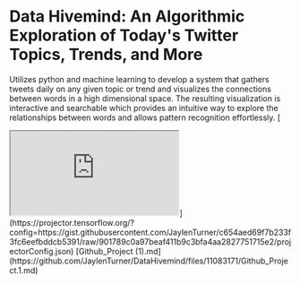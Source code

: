 # Data Hivemind: An Algorithmic Exploration of Today's Twitter Topics, Trends, and More
Utilizes python and machine learning to develop a system that gathers tweets daily on any given topic or trend and visualizes the connections between words in a high dimensional space. The resulting visualization is interactive and searchable which provides an intuitive way to explore the relationships between words and allows pattern recognition effortlessly.
[
<iframe src="https://projector.tensorflow.org/?config=https://gist.githubusercontent.com/JaylenTurner/c654aed69f7b233f3fc6eefbddcb5391/raw/901789c0a97beaf411b9c3bfa4aa2827751715e2/projectorConfig.json"></iframe>](https://projector.tensorflow.org/?config=https://gist.githubusercontent.com/JaylenTurner/c654aed69f7b233f3fc6eefbddcb5391/raw/901789c0a97beaf411b9c3bfa4aa2827751715e2/projectorConfig.json)
[Github_Project (1).md](https://github.com/JaylenTurner/DataHivemind/files/11083171/Github_Project.1.md)
